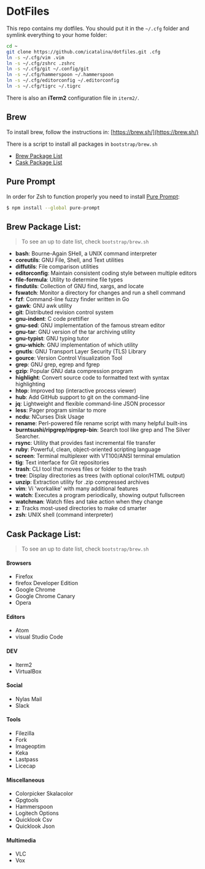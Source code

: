 # DotFiles

This repo contains my dotfiles. You should put it in the `~/.cfg` folder and
symlink everything to your home folder:

```sh
cd ~
git clone https://github.com/icatalina/dotfiles.git .cfg
ln -s ~/.cfg/vim .vim
ln -s ~/.cfg/zshrc .zshrc
ln -s ~/.cfg/git ~/.config/git
ln -s ~/.cfg/hammerspoon ~/.hammerspoon
ln -s ~/.cfg/editorconfig ~/.editorconfig
ln -s ~/.cfg/tigrc ~/.tigrc
```

There is also an **iTerm2** configuration file in `iterm2/`.

## Brew
To install brew, follow the instructions in: [https://brew.sh/](https://brew.sh/)

There is a script to install all packages in `bootstrap/brew.sh`

- [Brew Package List](#brew-package-list)
- [Cask Package List](#cask-package-list)

## Pure Prompt

In order for Zsh to function properly you need to install [Pure Prompt](https://github.com/sindresorhus/pure):

```sh
$ npm install --global pure-prompt
```

## Brew Package List:
> To see an up to date list, check `bootstrap/brew.sh`

- **bash**: Bourne-Again SHell, a UNIX command interpreter
- **coreutils**: GNU File, Shell, and Text utilities
- **diffutils**: File comparison utilities
- **editorconfig**: Maintain consistent coding style between multiple editors
- **file-formula**: Utility to determine file types
- **findutils**: Collection of GNU find, xargs, and locate
- **fswatch**: Monitor a directory for changes and run a shell command
- **fzf**: Command-line fuzzy finder written in Go
- **gawk**: GNU awk utility
- **git**: Distributed revision control system
- **gnu-indent**: C code prettifier
- **gnu-sed**: GNU implementation of the famous stream editor
- **gnu-tar**: GNU version of the tar archiving utility
- **gnu-typist**: GNU typing tutor
- **gnu-which**: GNU implementation of which utility
- **gnutls**: GNU Transport Layer Security (TLS) Library
- **gource**: Version Control Visualization Tool
- **grep**: GNU grep, egrep and fgrep
- **gzip**: Popular GNU data compression program
- **highlight**: Convert source code to formatted text with syntax highlighting
- **htop**: Improved top (interactive process viewer)
- **hub**: Add GitHub support to git on the command-line
- **jq**: Lightweight and flexible command-line JSON processor
- **less**: Pager program similar to more
- **ncdu**: NCurses Disk Usage
- **rename**: Perl-powered file rename script with many helpful built-ins
- **burntsushi/ripgrep/ripgrep-bin**: Search tool like grep and The Silver Searcher.
- **rsync**: Utility that provides fast incremental file transfer
- **ruby**: Powerful, clean, object-oriented scripting language
- **screen**: Terminal multiplexer with VT100/ANSI terminal emulation
- **tig**: Text interface for Git repositories
- **trash**: CLI tool that moves files or folder to the trash
- **tree**: Display directories as trees (with optional color/HTML output)
- **unzip**: Extraction utility for .zip compressed archives
- **vim**: Vi 'workalike' with many additional features
- **watch**: Executes a program periodically, showing output fullscreen
- **watchman**: Watch files and take action when they change
- **z**: Tracks most-used directories to make cd smarter
- **zsh**: UNIX shell (command interpreter)

## Cask Package List:
> To see an up to date list, check `bootstrap/brew.sh`

#### Browsers
- Firefox
- firefox Developer Edition
- Google Chrome
- Google Chrome Canary
- Opera

#### Editors
- Atom
- visual Studio Code

#### DEV
- Iterm2
- VirtualBox

#### Social
- Nylas Mail
- Slack

#### Tools
- Filezilla
- Fork
- Imageoptim
- Keka
- Lastpass
- Licecap

#### Miscellaneous
- Colorpicker Skalacolor
- Gpgtools
- Hammerspoon
- Logitech Options
- Quicklook Csv
- Quicklook Json

#### Multimedia
- VLC
- Vox

